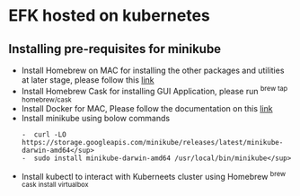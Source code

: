 # EFK hosted on kubernetes

## Installing pre-requisites for minikube
- Install Homebrew on MAC for installing the other packages and utilities at later stage, please follow this [link](https://brew.sh/) 
- Install Homebrew Cask for installing GUI Application, please run <sup> brew tap homebrew/cask </sup>
- Install Docker for MAC, Please follow the documentation on this [link](https://docs.docker.com/desktop/install/mac-install/)  
- Install minikube using bolow commands
  ```
  -  curl -LO https://storage.googleapis.com/minikube/releases/latest/minikube-darwin-amd64</sup>
  -  sudo install minikube-darwin-amd64 /usr/local/bin/minikube</sup>
  ```
- Install kubectl to interact with Kuberneets cluster using Homebrew <sup> brew cask install virtualbox </sup>

